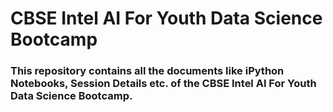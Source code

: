 # CBSE Intel AI For Youth Data Science Bootcamp
### This repository contains all the documents like iPython Notebooks, Session Details etc. of the CBSE Intel AI For Youth Data Science Bootcamp.
